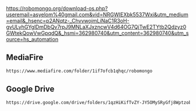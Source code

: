 https://robomongo.org/download-os.php?useremail=asyelom%40gmail.com&vid=NRGWIEXbk5537Wxi&utm_medium=email&_hsenc=p2ANqtz-_ChvvwojmLiNaC1R3oH-gvULyhGYglDmDbQv7rpJ9MNLaXJxzncwV4d64OG7QjTwE2TYtb2Qdzyz0GWtekQowVwGpqdQ&_hsmi=362980740&utm_content=362980740&utm_source=hs_automation

## MediaFire

```bash
https://www.mediafire.com/folder/1if7ofcb1qhqc/robomongo
```

## Google Drive

```bash
https://drive.google.com/drive/folders/1qzHiKifTvZY-JY5OMySRyGfj8Wptzoby?usp=sharing
```
